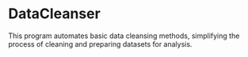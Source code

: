 # DataCleanser
 This program automates basic data cleansing methods, simplifying the process of cleaning and preparing datasets for analysis.
